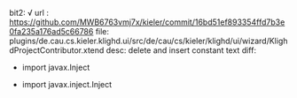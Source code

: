 bit2: √
url : https://github.com/MWB6763vmj7x/kieler/commit/16bd51ef893354ffd7b3e0fa235a176ad5c66786
file: plugins/de.cau.cs.kieler.klighd.ui/src/de/cau/cs/kieler/klighd/ui/wizard/KlighdProjectContributor.xtend
desc: delete and insert constant text
diff: 
-    import javax.Inject
+    import javax.inject.Inject